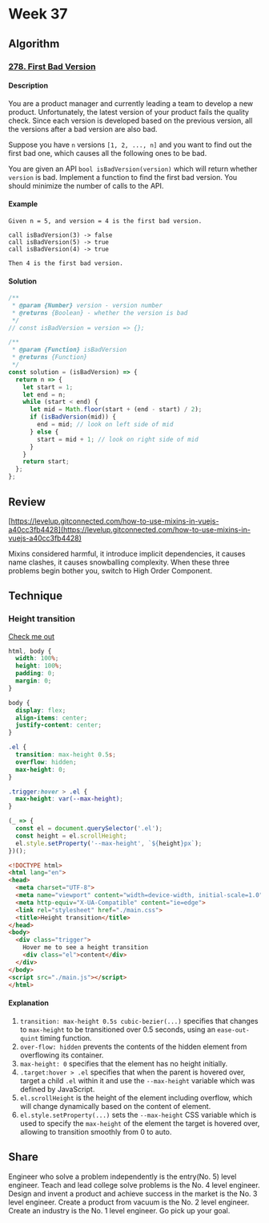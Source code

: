 # Week 37

## Algorithm

### [278. First Bad Version](https://leetcode.com/problems/first-bad-version/)

#### Description

You are a product manager and currently leading a team to develop a new product. Unfortunately, the latest version of your product fails the quality check. Since each version is developed based on the previous version, all the versions after a bad version are also bad.

Suppose you have `n` versions `[1, 2, ..., n]` and you want to find out the first bad one, which causes all the following ones to be bad.

You are given an API `bool isBadVersion(version)` which will return whether `version` is bad. Implement a function to find the first bad version. You should minimize the number of calls to the API.

#### Example

```example
Given n = 5, and version = 4 is the first bad version.

call isBadVersion(3) -> false
call isBadVersion(5) -> true
call isBadVersion(4) -> true

Then 4 is the first bad version.
```

#### Solution

```javascript
/**
 * @param {Number} version - version number
 * @returns {Boolean} - whether the version is bad
 */
// const isBadVersion = version => {};

/**
 * @param {Function} isBadVersion
 * @returns {Function}
 */
const solution = (isBadVersion) => {
  return n => {
    let start = 1;
    let end = n;
    while (start < end) {
      let mid = Math.floor(start + (end - start) / 2);
      if (isBadVersion(mid)) {
        end = mid; // look on left side of mid
      } else {
        start = mid + 1; // look on right side of mid
      }
    }
    return start;
  };
};
```

## Review

 [https://levelup.gitconnected.com/how-to-use-mixins-in-vuejs-a40cc3fb4428](https://levelup.gitconnected.com/how-to-use-mixins-in-vuejs-a40cc3fb4428) 

Mixins considered harmful, it introduce implicit dependencies, it causes name clashes, it causes snowballing complexity. When these three problems begin bother you, switch to High Order Component.

## Technique

### Height transition

[Check me out](https://codepen.io/charleserious/pen/xxKjbPb)

```css
html, body {
  width: 100%;
  height: 100%;
  padding: 0;
  margin: 0;
}

body {
  display: flex;
  align-items: center;
  justify-content: center;
}

.el {
  transition: max-height 0.5s;
  overflow: hidden;
  max-height: 0;
}

.trigger:hover > .el {
  max-height: var(--max-height);
}
```

```javascript
(_ => {
  const el = document.querySelector('.el');
  const height = el.scrollHeight;
  el.style.setProperty('--max-height', `${height}px`);
})();
```

```html
<!DOCTYPE html>
<html lang="en">
<head>
  <meta charset="UTF-8">
  <meta name="viewport" content="width=device-width, initial-scale=1.0">
  <meta http-equiv="X-UA-Compatible" content="ie=edge">
  <link rel="stylesheet" href="./main.css">
  <title>Height transition</title>
</head>
<body>
  <div class="trigger">
    Hover me to see a height transition
    <div class="el">content</div>
  </div>
</body>
<script src="./main.js"></script>
</html>
```

#### Explanation

1. `transition: max-height 0.5s cubic-bezier(...)` specifies that changes to `max-height` to be transitioned over 0.5 seconds, using an `ease-out-quint` timing function.
2. `over-flow: hidden` prevents the contents of the hidden element from overflowing its container.
3. `max-height: 0` specifies that the element has no height initially.
4. `.target:hover > .el` specifies that when the parent is hovered over, target a child `.el` within it and use the `--max-height` variable which was defined by JavaScript.
5. `el.scrollHeight` is the height of the element including overflow, which will change dynamically based on the content of element.
6. `el.style.setProperty(...)` sets the `--max-height` CSS variable which is used to specify the `max-height` of the element the target is hovered over, allowing to transition smoothly from 0 to auto.

## Share
Engineer who solve a problem independently is the entry(No. 5) level engineer. Teach and lead college solve problems is the No. 4 level engineer. Design and invent a product and achieve success in the market is the No. 3 level engineer. Create a product from vacuum is the No. 2 level engineer. Create an industry is the No. 1 level engineer.
Go pick up your goal.